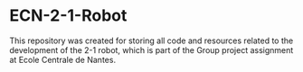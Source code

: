 # ECN-2-1-Robot

This repository was created for storing all code and resources related to the development of the 2-1 robot, 
which is part of the Group project assignment at Ecole Centrale de Nantes.

